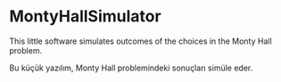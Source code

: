 # MontyHallSimulator
This little software simulates outcomes of the choices in the Monty Hall problem.

Bu küçük yazılım, Monty Hall problemindeki sonuçları simüle eder.
